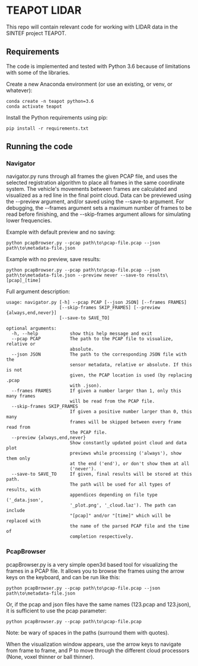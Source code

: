 # TEAPOT LIDAR
This repo will contain relevant code for working with LIDAR data in the SINTEF project TEAPOT.

## Requirements
The code is implemented and tested with Python 3.6 because of limitations with some of the libraries. 

Create a new Anaconda environment (or use an existing, or venv, or whatever):
```
conda create -n teapot python=3.6
conda activate teapot
```

Install the Python requirements using pip:

```
pip install -r requirements.txt
```

## Running the code

### Navigator
navigator.py runs through all frames the given PCAP file, and uses the selected registration algorithm to place all frames in the same coordinate system. The vehicle's movements between frames are calculated and visualized as a red line in the final point cloud. Data can be previewed using the --preview argument, and/or saved using the --save-to argument. For debugging, the --frames argument sets a maximum number of frames to be read before finishing, and the --skip-frames argument allows for simulating lower frequencies.

Example with default preview and no saving:
```
python pcapBrowser.py --pcap path\to\pcap-file.pcap --json path\to\metadata-file.json
```

Example with no preview, save results:
```
python pcapBrowser.py --pcap path\to\pcap-file.pcap --json path\to\metadata-file.json --preview never --save-to results\[pcap]_[time]
```

Full argument description:
```
usage: navigator.py [-h] --pcap PCAP [--json JSON] [--frames FRAMES]
                    [--skip-frames SKIP_FRAMES] [--preview {always,end,never}]
                    [--save-to SAVE_TO]

optional arguments:
  -h, --help            show this help message and exit
  --pcap PCAP           The path to the PCAP file to visualize, relative or
                        absolute.
  --json JSON           The path to the corresponding JSON file with the
                        sensor metadata, relative or absolute. If this is not
                        given, the PCAP location is used (by replacing .pcap
                        with .json).
  --frames FRAMES       If given a number larger than 1, only this many frames
                        will be read from the PCAP file.
  --skip-frames SKIP_FRAMES
                        If given a positive number larger than 0, this many
                        frames will be skipped between every frame read from
                        the PCAP file.
  --preview {always,end,never}
                        Show constantly updated point cloud and data plot
                        previews while processing ('always'), show them only
                        at the end ('end'), or don't show them at all
                        ('never').
  --save-to SAVE_TO     If given, final results will be stored at this path.
                        The path will be used for all types of results, with
                        appendices depending on file type ('_data.json',
                        '_plot.png', '_cloud.laz'). The path can include
                        "[pcap]" and/or "[time]" which will be replaced with
                        the name of the parsed PCAP file and the time of
                        completion respectively.
```

### PcapBrowser
pcapBrowser.py is a very simple open3d based tool for visualizing the frames in a PCAP file. It allows you to browse the frames using the arrow keys on the keyboard, and can be run like this:

```
python pcapBrowser.py --pcap path\to\pcap-file.pcap --json path\to\metadata-file.json
```

Or, if the pcap and json files have the same names (123.pcap and 123.json), it is sufficient to use the pcap parameter:

```
python pcapBrowser.py --pcap path\to\pcap-file.pcap
```

Note: be wary of spaces in the paths (surround them with quotes).

When the visualization window appears, use the arrow keys to navigate from frame to frame, and P to move through the different cloud processors (None, voxel thinner or ball thinner).
